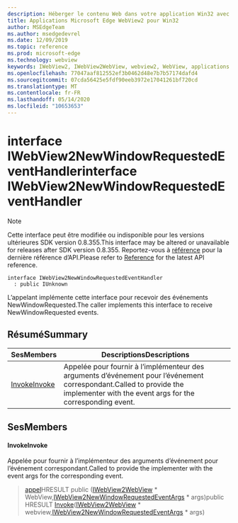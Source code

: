```yaml
---
description: Héberger le contenu Web dans votre application Win32 avec le contrôle Microsoft Edge WebView2
title: Applications Microsoft Edge WebView2 pour Win32
author: MSEdgeTeam
ms.author: msedgedevrel
ms.date: 12/09/2019
ms.topic: reference
ms.prod: microsoft-edge
ms.technology: webview
keywords: IWebView2, IWebView2WebView, webview2, WebView, applications Win32, Win32, Edge
ms.openlocfilehash: 77047aaf812552ef3b0462d48e7b7b57174dafd4
ms.sourcegitcommit: 07cda56425e5fdf90eeb3972e17041261bf720cd
ms.translationtype: MT
ms.contentlocale: fr-FR
ms.lasthandoff: 05/14/2020
ms.locfileid: "10653653"
---
```

# <span data-ttu-id="af488-104">interface IWebView2NewWindowRequestedEventHandler</span><span class="sxs-lookup"><span data-stu-id="af488-104">interface IWebView2NewWindowRequestedEventHandler</span></span> 

> [!NOTE]
> <span data-ttu-id="af488-105">Cette interface peut être modifiée ou indisponible pour les versions ultérieures SDK version 0.8.355.</span><span class="sxs-lookup"><span data-stu-id="af488-105">This interface may be altered or unavailable for releases after SDK version 0.8.355.</span></span> <span data-ttu-id="af488-106">Reportez-vous à [référence](../../../webview2-api-reference.md) pour la dernière référence d’API.</span><span class="sxs-lookup"><span data-stu-id="af488-106">Please refer to [Reference](../../../webview2-api-reference.md) for the latest API reference.</span></span>

```
interface IWebView2NewWindowRequestedEventHandler
  : public IUnknown
```

<span data-ttu-id="af488-107">L’appelant implémente cette interface pour recevoir des événements NewWindowRequested.</span><span class="sxs-lookup"><span data-stu-id="af488-107">The caller implements this interface to receive NewWindowRequested events.</span></span>

## <span data-ttu-id="af488-108">Résumé</span><span class="sxs-lookup"><span data-stu-id="af488-108">Summary</span></span>

 <span data-ttu-id="af488-109">Ses</span><span class="sxs-lookup"><span data-stu-id="af488-109">Members</span></span>                        | <span data-ttu-id="af488-110">Descriptions</span><span class="sxs-lookup"><span data-stu-id="af488-110">Descriptions</span></span>
--------------------------------|---------------------------------------------
[<span data-ttu-id="af488-111">Invoke</span><span class="sxs-lookup"><span data-stu-id="af488-111">Invoke</span></span>](#invoke) | <span data-ttu-id="af488-112">Appelée pour fournir à l’implémenteur des arguments d’événement pour l’événement correspondant.</span><span class="sxs-lookup"><span data-stu-id="af488-112">Called to provide the implementer with the event args for the corresponding event.</span></span>

## <span data-ttu-id="af488-113">Ses</span><span class="sxs-lookup"><span data-stu-id="af488-113">Members</span></span>

#### <span data-ttu-id="af488-114">Invoke</span><span class="sxs-lookup"><span data-stu-id="af488-114">Invoke</span></span> 

<span data-ttu-id="af488-115">Appelée pour fournir à l’implémenteur des arguments d’événement pour l’événement correspondant.</span><span class="sxs-lookup"><span data-stu-id="af488-115">Called to provide the implementer with the event args for the corresponding event.</span></span>

> <span data-ttu-id="af488-116">[appel](#invoke)HRESULT public ([IWebView2WebView](IWebView2WebView.md) \* WebView,[IWebView2NewWindowRequestedEventArgs](IWebView2NewWindowRequestedEventArgs.md) \* args)</span><span class="sxs-lookup"><span data-stu-id="af488-116">public HRESULT [Invoke](#invoke)([IWebView2WebView](IWebView2WebView.md) \* webview,[IWebView2NewWindowRequestedEventArgs](IWebView2NewWindowRequestedEventArgs.md) \* args)</span></span>


